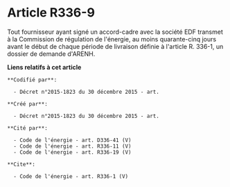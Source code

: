 # Article R336-9

Tout fournisseur ayant signé un accord-cadre avec la société EDF transmet à la Commission de régulation de l'énergie, au
moins quarante-cinq jours avant le début de chaque période de livraison définie à l'article R. 336-1, un dossier de demande
d'ARENH.

**Liens relatifs à cet article**

	**Codifié par**:

	  - Décret n°2015-1823 du 30 décembre 2015 - art.

	**Créé par**:

	  - Décret n°2015-1823 du 30 décembre 2015 - art.

	**Cité par**:

	  - Code de l'énergie - art. D336-41 (V)
	  - Code de l'énergie - art. R336-11 (V)
	  - Code de l'énergie - art. R336-19 (V)

	**Cite**:

	  - Code de l'énergie - art. R336-1 (V)

